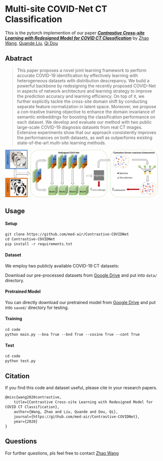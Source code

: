 # Multi-site COVID-Net CT Classification
This is the pytorch implemention of our paper [***Contrastive Cross-site Learning with Redesigned Model for COVID CT Classification***]() by [Zhao Wang](http://kyfafyd.wang/), [Quande Liu](https://liuquande.github.io/), [Qi Dou](http://www.cse.cuhk.edu.hk/~qdou/)

## Abatract

> This paper proposes a novel joint learning framework to perform accurate COVID-19 identification by effectively learning with heterogeneous datasets with distribution descrepancy. We build a powerful backbone by redesigning the recently proposed COVID-Net in aspects of network architecture and learning strategy to improve the prediction accuracy and learning efficiency. On top of it, we further explicitly tackle the cross-site domain shift by conducting separate feature normalization in latent space. Moreover, we propose a con-trastive training objective to enhance the domain invariance of semantic embeddings for boosting the classification performance on each dataset. We develop and evaluate our method with two public large-scale COVID-19 diagnosis datasets from real CT images. Extensive experiments show that our approach consistently improves the performances on both datasets, as well as outperforms existing state-of-the-art multi-site learning methods.

![avatar](assets/framework.png)

## Usage

#### Setup

```shell
git clone https://github.com/med-air/Contrastive-COVIDNet
cd Contrastive-COVIDNet
pip install -r requirements.txt 
```

#### Dataset

We employ two publicly available COVID-19 CT datasets:



Download our pre-processed datasets from [Google Drive](https://drive.google.com/file/d/1JBp9RH9-yBEdtkNYDi6wWL79o62JD5Td/view?usp=sharing) and put into `data/` directory.

#### Pretrained Model

You can directly download our pretrained model from [Google Drive](https://drive.google.com/file/d/1ZwtxF4c_pvyv_uyE4Zx4_bNNHQx7Y_Ao/view?usp=sharing) and put into `saved/` directory for testing.

#### Training

```shell
cd code
python main.py --bna True --bnd True --cosine True --cont True
```

#### Test

```shell
cd code
python test.py
```

## Citation
If you find this code and dataset useful, please cite in your research papers.
```
@misc{wang2020contrastive,
    title={Contrastive Cross-site Learning with Redesigned Model for COVID CT Classification},
    author={Wang, Zhao and Liu, Quande and Dou, Qi},
    journal={https://github.com/med-air/Contrastive-COVIDNet},
    year={2020}
}
```


## Questions

For further questions, pls feel free to contact [Zhao Wang](mailto:kyfafyd@zju.edu.cn)
